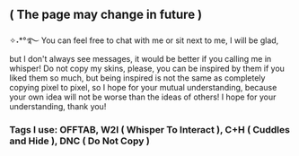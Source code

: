 ## ( The page may change in future ) 
✧˖*°࿐ You can feel free to chat with me or sit next to me, I will be glad, but I don't always see messages, it would be better if you calling me in whisper! Do not copy my skins, please, you can be inspired by them if you liked them so much, but being inspired is not the same as completely copying pixel to pixel, so I hope for your mutual understanding, because your own idea will not be worse than the ideas of others! I hope for your understanding, thank you!
### Tags I use: OFFTAB, W2I ( Whisper To Interact ), C+H ( Cuddles and Hide ), DNC ( Do Not Copy )
